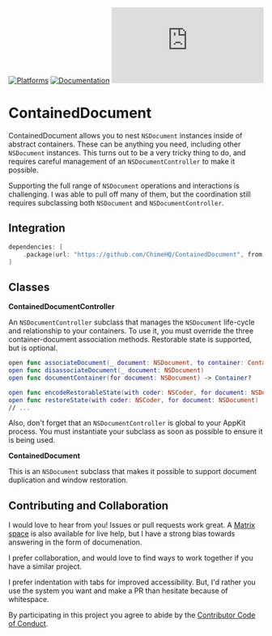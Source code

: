 <div align="center">

[![Platforms][platforms badge]][platforms]
[![Documentation][documentation badge]][documentation]
[![Matrix][matrix badge]][matrix]

</div>

# ContainedDocument

ContainedDocument allows you to nest `NSDocument` instances inside of abstract containers. These can be anything you need, including other `NSDocument` instances. This turns out to be a very tricky thing to do, and requires careful management of an `NSDocumentController` to make it possible.

Supporting the full range of `NSDocument` operations and interactions is challenging. I was able to pull off many of them, but the coordination still requires subclassing both `NSDocument` and `NSDocumentController`. 

## Integration

```swift
dependencies: [
    .package(url: "https://github.com/ChimeHQ/ContainedDocument", from: "1.0.0")
]
```

## Classes

**ContainedDocumentController**

An `NSDocumentController` subclass that manages the `NSDocument` life-cycle and relationship to your containers. To use it, you must override the three container-document association methods. Restorable state is supported, but is optional.

```swift
open func associateDocument(_ document: NSDocument, to container: Container)
open func disassociateDocument(_ document: NSDocument)
open func documentContainer(for document: NSDocument) -> Container?

open func encodeRestorableState(with coder: NSCoder, for document: NSDocument)
open func restoreState(with coder: NSCoder, for document: NSDocument)
// ...
```

Also, don't forget that an `NSDocumentController` is global to your AppKit process. You must instantiate your subclass as soon as possible to ensure it is being used.

**ContainedDocument**

This is an `NSDocument` subclass that makes it possible to support document duplication and window restoration.

## Contributing and Collaboration

I would love to hear from you! Issues or pull requests work great. A [Matrix space][matrix] is also available for live help, but I have a strong bias towards answering in the form of documenation.

I prefer collaboration, and would love to find ways to work together if you have a similar project.

I prefer indentation with tabs for improved accessibility. But, I'd rather you use the system you want and make a PR than hesitate because of whitespace.

By participating in this project you agree to abide by the [Contributor Code of Conduct](CODE_OF_CONDUCT.md).

[platforms]: https://swiftpackageindex.com/ChimeHQ/ContainedDocument
[platforms badge]: https://img.shields.io/endpoint?url=https%3A%2F%2Fswiftpackageindex.com%2Fapi%2Fpackages%2FChimeHQ%2FContainedDocument%2Fbadge%3Ftype%3Dplatforms
[documentation]: https://swiftpackageindex.com/ChimeHQ/ContainedDocument/main/documentation
[documentation badge]: https://img.shields.io/badge/Documentation-DocC-blue
[matrix]: https://matrix.to/#/%23chimehq%3Amatrix.org
[matrix badge]: https://img.shields.io/matrix/chimehq%3Amatrix.org?label=Matrix
